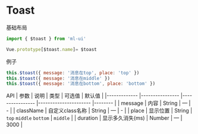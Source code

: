 # Toast

基础布局
```js
import { $toast } from 'ml-ui'

Vue.prototype[$toast.name]= $toast
```

例子
```js
this.$toast({ message: '消息在top', place: 'top' })
this.$toast({ message: '消息在middle' })
this.$toast({ message: '消息在bottom', place: 'bottom' })
```
API
| 参数          | 说明            | 类型            | 可选值                 | 默认值   |
|-------------  |---------------- |---------------- |---------------------- |-------- |
| message         | 内容   | String  | — | - |
| className         | 自定义class名称   | String  | — | - |
| place         | 显示位置   | String  | `top` `middle` `bottom`  | `middle` |
| duration         | 显示多久消失(ms)   | Number  | — | 3000 |
